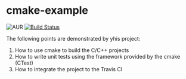 # cmake-example

![AUR](https://img.shields.io/aur/license/yaourt.svg)
[![Build Status](https://travis-ci.org/MrPoudel/cmake-example.svg?branch=master)](https://travis-ci.org/MrPoudel/cmake-example)
<!--![Discourse topics](https://img.shields.io/discourse/https/meta.discourse.org/topics.svg)-->

The following points are demonstrated by yhis project:
1. How to use cmake to build the C/C++ projects
2. How to write unit tests using the framework provided by the cmake (CTest)
3. How to integrate the project to the Travis CI 
